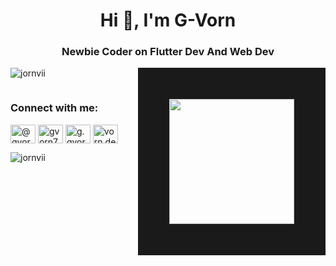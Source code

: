 <h1 align="center">Hi 👋, I'm G-Vorn</h1>
<h3 align="center">Newbie Coder on Flutter Dev And Web Dev</h3>
<img align="right" src="https://cdn.dribbble.com/users/698857/screenshots/2956148/final-animation.gif" width=200 border=50%>
<p align="left"> <img src="https://komarev.com/ghpvc/?username=jornvii&label=Profile%20views&color=0e75b6&style=flat" alt="jornvii" /> </p>

<p align="left"> <a href="https://twitter.com/" target="blank"><img src="https://img.shields.io/twitter/follow/?logo=twitter&style=for-the-badge" alt="" /></a> </p>



<h3 align="left">Connect with me:</h3>
<p align="left">
<a href="https://codepen.io/@gvorn7" target="blank"><img align="center" src="https://raw.githubusercontent.com/rahuldkjain/github-profile-readme-generator/master/src/images/icons/Social/codepen.svg" alt="@gvorn7" height="30" width="40" /></a>
<a href="https://dev.to/gvorn7" target="blank"><img align="center" src="https://raw.githubusercontent.com/rahuldkjain/github-profile-readme-generator/master/src/images/icons/Social/devto.svg" alt="gvorn7" height="30" width="40" /></a>
<a href="https://fb.com/g.gvorn.3" target="blank"><img align="center" src="https://raw.githubusercontent.com/rahuldkjain/github-profile-readme-generator/master/src/images/icons/Social/facebook.svg" alt="g.gvorn.3" height="30" width="40" /></a>
<a href="https://instagram.com/vorn.dev" target="blank"><img align="center" src="https://raw.githubusercontent.com/rahuldkjain/github-profile-readme-generator/master/src/images/icons/Social/instagram.svg" alt="vorn.dev" height="30" width="40" /></a>
</p>

<p><img align="center" src="https://github-readme-stats.vercel.app/api/top-langs?username=jornvii&show_icons=true&locale=en&layout=compact" alt="jornvii" /></p>
